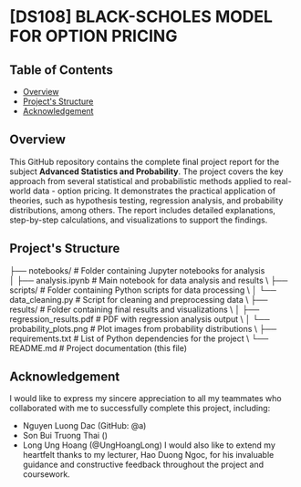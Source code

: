 # \[DS108] BLACK-SCHOLES MODEL FOR OPTION PRICING

## Table of Contents
- [Overview](#overview)
- [Project's Structure](#project-structure)
- [Acknowledgement](#acknowledgement)

## Overview
This GitHub repository contains the complete final project report for the subject **Advanced Statistics and Probability**. The project covers the key approach from several statistical and probabilistic methods applied to real-world data - option pricing. It demonstrates the practical application of theories, such as hypothesis testing, regression analysis, and probability distributions, among others. The report includes detailed explanations, step-by-step calculations, and visualizations to support the findings.

## Project's Structure
├── notebooks/                   \# Folder containing Jupyter notebooks for analysis \
│   ├── analysis.ipynb           \# Main notebook for data analysis and results \\
├── scripts/                     \# Folder containing Python scripts for data processing \\
│   └── data_cleaning.py         \# Script for cleaning and preprocessing data \\
├── results/                     \# Folder containing final results and visualizations \\
│   ├── regression_results.pdf   \# PDF with regression analysis output \\
│   └── probability_plots.png    \# Plot images from probability distributions \\
├── requirements.txt             \# List of Python dependencies for the project \\
└── README.md                    \# Project documentation (this file)


## Acknowledgement
I would like to express my sincere appreciation to all my teammates who collaborated with me to successfully complete this project, including:
- Nguyen Luong Dac (GitHub: @a)
- Son Bui Truong Thai ()
- Long Ung Hoang (@UngHoangLong)
I would also like to extend my heartfelt thanks to my lecturer, Hao Duong Ngoc, for his invaluable guidance and constructive feedback throughout the project and coursework.
